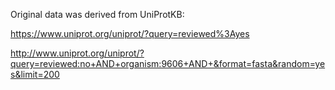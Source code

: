 Original data was derived from UniProtKB:

https://www.uniprot.org/uniprot/?query=reviewed%3Ayes

http://www.uniprot.org/uniprot/?query=reviewed:no+AND+organism:9606+AND+&format=fasta&random=yes&limit=200
